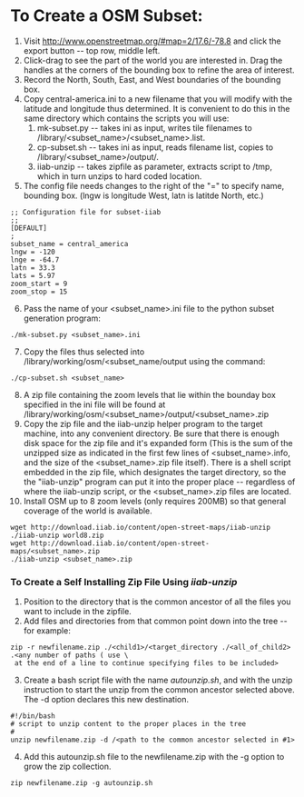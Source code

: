 # To Create a OSM Subset:
1. Visit http://www.openstreetmap.org/#map=2/17.6/-78.8 and click the export button -- top row, middle left.
1. Click-drag to see the part of the world you are interested in. Drag the handles at the corners of the bounding box to refine the area of interest.
1. Record the North, South, East, and West boundaries of the bounding box.
1. Copy central-america.ini to a new filename that you will modify with the latitude and longitude thus determined. It is convenient to do this in the same directory which contains the scripts you will use:
     1. mk-subset.py -- takes ini as input, writes tile filenames to /library/<subset_name>/<subset_name>.list.
     1. cp-subset.sh -- takes ini as input, reads filename list, copies to /library/<subset_name>/output/.
     1. iiab-unzip -- takes zipfile as parameter, extracts script to /tmp, which in turn unzips to hard coded location.
1. The config file needs changes to the right of the "=" to specify name, bounding box. (lngw is longitude West, latn is latitde North, etc.)
~~~
;; Configuration file for subset-iiab
;;
[DEFAULT]
;
subset_name = central_america
lngw = -120
lnge = -64.7
latn = 33.3
lats = 5.97
zoom_start = 9
zoom_stop = 15
~~~
6. Pass the name of your <subset_name>.ini file to the python subset generation program:
~~~ 
./mk-subset.py <subset_name>.ini
~~~
7. Copy the files thus selected into /library/working/osm/<subset_name/output using the command:
~~~
./cp-subset.sh <subset_name>
~~~
8. A zip file containing the zoom levels that lie within the bounday box specified in the ini file will be found at /library/working/osm/<subset_name>/output/<subset_name>.zip
9. Copy the zip file and the iiab-unzip helper program to the target machine, into any convenient directory. Be sure that there is enough disk space for the zip file and it's expanded form (This is the sum of the unzipped size as indicated in the first few lines of <subset_name>.info, and the size of the <subset_name>.zip file itself).
There is a shell script embedded in the zip file, which designates the target directory, so the the "iiab-unzip" program can put it into the proper place -- regardless of where the iiab-unzip script, or the <subset_name>.zip files are located.
10. Install OSM up to 8 zoom levels (only requires 200MB) so that general coverage of the world is available. 
~~~
wget http://download.iiab.io/content/open-street-maps/iiab-unzip
./iiab-unzip world8.zip
wget http://download.iiab.io/content/open-street-maps/<subset_name>.zip
./iiab-unzip <subset_name>.zip
~~~
### To Create a Self Installing Zip File Using *iiab-unzip*
1. Position to the directory that is the common ancestor of all the files you want to include in the zipfile.
2. Add files and directories from that common point down into the tree -- for example:
~~~
zip -r newfilename.zip ./<child1>/<target_directory ./<all_of_child2> .<any number of paths ( use \ 
 at the end of a line to continue specifying files to be included>
~~~
3. Create a bash script file with the name *autounzip.sh*, and with the unzip instruction to start the unzip from the common ancestor selected above. The -d option declares this new destination.
~~~
#!/bin/bash
# script to unzip content to the proper places in the tree
#
unzip newfilename.zip -d /<path to the common ancestor selected in #1>
~~~
4. Add this autounzip.sh file to the newfilename.zip with the -g option to grow the zip collection.
~~~
zip newfilename.zip -g autounzip.sh
~~~
